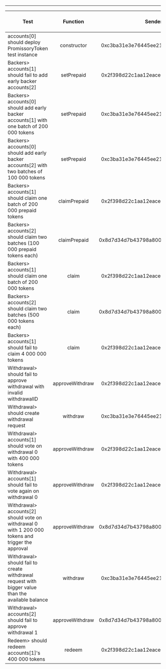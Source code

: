 -------------------------------------
| Test   | Function |     Sender Address    | Test Time (ms) | Status | Txn Hash |
|-----|:-------:|:-------:| ------:|------:| :------ |
|accounts[0] should deploy PromissoryToken test instance | constructor | 0xc3ba31e3e76445ee213e8bfc8cb5f7768bd12bb0 | 543 | passed | [0x95c27c4eff0f8c477aafb869aba49a9445c4849c5aad9b942a8ee5ba28aca515](https://testnet.etherscan.io/tx/0x95c27c4eff0f8c477aafb869aba49a9445c4849c5aad9b942a8ee5ba28aca515)|
|Backers> accounts[1] should fail to add early backer accounts[2] | setPrepaid | 0x2f398d22c1aa12eacedad01f0301243cbb4647ad |  | failed | [[0x95c27c4eff0f8c477aafb869aba49a9445c4849c5aad9b942a8ee5ba28aca515](https://testnet.etherscan.io/tx/0x95c27c4eff0f8c477aafb869aba49a9445c4849c5aad9b942a8ee5ba28aca515)](https://testnet.etherscan.io/tx/[0x95c27c4eff0f8c477aafb869aba49a9445c4849c5aad9b942a8ee5ba28aca515](https://testnet.etherscan.io/tx/0x95c27c4eff0f8c477aafb869aba49a9445c4849c5aad9b942a8ee5ba28aca515))|
|Backers> accounts[0] should add early backer accounts[1] with one batch of 200 000 tokens | setPrepaid | 0xc3ba31e3e76445ee213e8bfc8cb5f7768bd12bb0 | 554 | passed | [0x89d938e5baefdc2645a051e007f31dea1078f1a7cbfc294e55f86c49fae7cc8f](https://testnet.etherscan.io/tx/0x89d938e5baefdc2645a051e007f31dea1078f1a7cbfc294e55f86c49fae7cc8f)|
|Backers> accounts[0] should add early backer accounts[2] with two batches of 100 000 tokens  | setPrepaid | 0xc3ba31e3e76445ee213e8bfc8cb5f7768bd12bb0 | 1301 | passed | [0xab78e97b2b1c4b7a0f4be9108ce069a28ba2fc70c5b6636b7770f596cf09e430](https://testnet.etherscan.io/tx/0xab78e97b2b1c4b7a0f4be9108ce069a28ba2fc70c5b6636b7770f596cf09e430), [0x57f24c71b10d345c4ad37c053319a870e0055cbca9cb75f81a23a3276cf34f88](https://testnet.etherscan.io/tx/0x57f24c71b10d345c4ad37c053319a870e0055cbca9cb75f81a23a3276cf34f88)|
|Backers> accounts[1] should claim one batch of 200 000 prepaid tokens | claimPrepaid | 0x2f398d22c1aa12eacedad01f0301243cbb4647ad | 1074 | passed | [0x68182b790a8b01854d26ecce78ac68f23c8e2ea99f153172426e52c5bb33c330](https://testnet.etherscan.io/tx/0x68182b790a8b01854d26ecce78ac68f23c8e2ea99f153172426e52c5bb33c330)|
|Backers> accounts[2] should claim two batches (100 000 prepaid tokens each) | claimPrepaid | 0x8d7d34d7b43798a80047bee6e4b277e85e851504 | 1313 | passed | [0x768ba11d134e29f0d91381efd6dd9647519cbcda59cc797506897f0f493ed4dd](https://testnet.etherscan.io/tx/0x768ba11d134e29f0d91381efd6dd9647519cbcda59cc797506897f0f493ed4dd), [0xdc935773559f8bdd0171b8f17a61631879a4699014063ab94076c227f56bc2b5](https://testnet.etherscan.io/tx/0xdc935773559f8bdd0171b8f17a61631879a4699014063ab94076c227f56bc2b5)|
|Backers> accounts[1] should claim one batch of 200 000 tokens | claim | 0x2f398d22c1aa12eacedad01f0301243cbb4647ad | 569 | passed | [0xaed846fa180508141be752ce398e47bd4aeb250ef6993ff412345ba9ce53f842](https://testnet.etherscan.io/tx/0xaed846fa180508141be752ce398e47bd4aeb250ef6993ff412345ba9ce53f842)|
|Backers> accounts[2] should claim two batches (500 000 tokens each) | claim | 0x8d7d34d7b43798a80047bee6e4b277e85e851504 | 1296 | passed | [0x1c18ee98c5c11c2713c9f0de222d404137c400cb969ee80b71a593089b9cff53](https://testnet.etherscan.io/tx/0x1c18ee98c5c11c2713c9f0de222d404137c400cb969ee80b71a593089b9cff53), [0x5d915713df210626fc687d2449bc74bef23d478f5134c362b879051b4627a77f](https://testnet.etherscan.io/tx/0x5d915713df210626fc687d2449bc74bef23d478f5134c362b879051b4627a77f)|
|Backers> accounts[1] should fail to claim 4 000 000 tokens | claim | 0x2f398d22c1aa12eacedad01f0301243cbb4647ad |  | failed | [[0x1c18ee98c5c11c2713c9f0de222d404137c400cb969ee80b71a593089b9cff53](https://testnet.etherscan.io/tx/0x1c18ee98c5c11c2713c9f0de222d404137c400cb969ee80b71a593089b9cff53), [0x5d915713df210626fc687d2449bc74bef23d478f5134c362b879051b4627a77f](https://testnet.etherscan.io/tx/0x5d915713df210626fc687d2449bc74bef23d478f5134c362b879051b4627a77f)](https://testnet.etherscan.io/tx/[0x1c18ee98c5c11c2713c9f0de222d404137c400cb969ee80b71a593089b9cff53](https://testnet.etherscan.io/tx/0x1c18ee98c5c11c2713c9f0de222d404137c400cb969ee80b71a593089b9cff53), [0x5d915713df210626fc687d2449bc74bef23d478f5134c362b879051b4627a77f](https://testnet.etherscan.io/tx/0x5d915713df210626fc687d2449bc74bef23d478f5134c362b879051b4627a77f))|
|Withdrawal> should fail to approve withdrawal with invalid withdrawalID | approveWithdraw | 0x2f398d22c1aa12eacedad01f0301243cbb4647ad |  | failed | |
|Withdrawal> should create withdrawal request | withdraw | 0xc3ba31e3e76445ee213e8bfc8cb5f7768bd12bb0 | 635 | passed | [0x026ca3386472d160ad2739bf881ba7c2c96ca38b8ce1b209e004055b5d884d17](https://testnet.etherscan.io/tx/0x026ca3386472d160ad2739bf881ba7c2c96ca38b8ce1b209e004055b5d884d17)|
|Withdrawal> accounts[1] should vote on withdrawal 0 with 400 000 tokens | approveWithdraw | 0x2f398d22c1aa12eacedad01f0301243cbb4647ad | 509 | passed | [0xe6e8392fd4f67dda00709114875a28b8b34274d4c0b57d8bf5e4eb21d4e99017](https://testnet.etherscan.io/tx/0xe6e8392fd4f67dda00709114875a28b8b34274d4c0b57d8bf5e4eb21d4e99017)|
|Withdrawal> accounts[1] should fail to vote again on withdrawal 0 | approveWithdraw | 0x2f398d22c1aa12eacedad01f0301243cbb4647ad |  | failed | |
|Withdrawal> accounts[2] should vote on withdrawal 0 with 1 200 000 tokens and trigger the approval | approveWithdraw | 0x8d7d34d7b43798a80047bee6e4b277e85e851504 |  | failed | [0xa48fd2b5b44965e57ca47a182756c1f160694d776301e867f18cc5ff88bbd6b4](https://testnet.etherscan.io/tx/0xa48fd2b5b44965e57ca47a182756c1f160694d776301e867f18cc5ff88bbd6b4)|
|Withdrawal> should fail to create withdrawal request with bigger value than the available balance | withdraw | 0xc3ba31e3e76445ee213e8bfc8cb5f7768bd12bb0 |  | failed | |
|Withdrawal> accounts[2] should fail to approve withdrawal 1 | approveWithdraw | 0x8d7d34d7b43798a80047bee6e4b277e85e851504 |  | failed | |
|Redeem> should redeem accounts[1]'s 400 000 tokens | redeem | 0x2f398d22c1aa12eacedad01f0301243cbb4647ad | 307 | passed | [0x936bd2ba6ea08ddc39de0fcf6d2e6f588976e2528786baf49d06941cdd562a18](https://testnet.etherscan.io/tx/0x936bd2ba6ea08ddc39de0fcf6d2e6f588976e2528786baf49d06941cdd562a18)|
